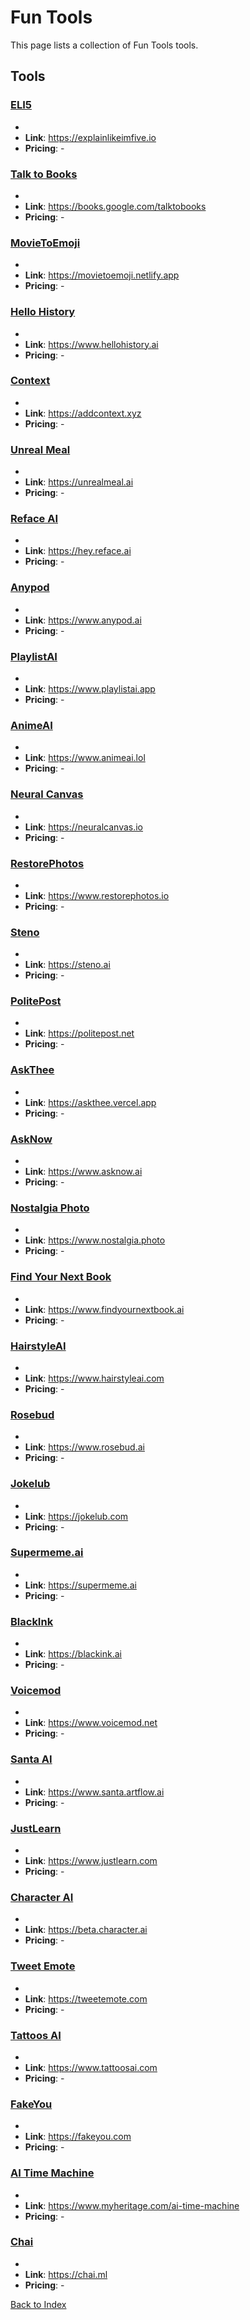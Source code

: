 # Fun Tools

This page lists a collection of Fun Tools tools.

## Tools

### [ELI5](https://explainlikeimfive.io)
-
- **Link**: https://explainlikeimfive.io
- **Pricing**: -

### [Talk to Books](https://books.google.com/talktobooks)
-
- **Link**: https://books.google.com/talktobooks
- **Pricing**: -

### [MovieToEmoji](https://movietoemoji.netlify.app)
-
- **Link**: https://movietoemoji.netlify.app
- **Pricing**: -

### [Hello History](https://www.hellohistory.ai)
-
- **Link**: https://www.hellohistory.ai
- **Pricing**: -

### [Context](https://addcontext.xyz)
-
- **Link**: https://addcontext.xyz
- **Pricing**: -

### [Unreal Meal](https://unrealmeal.ai)
-
- **Link**: https://unrealmeal.ai
- **Pricing**: -

### [Reface AI](https://hey.reface.ai)
-
- **Link**: https://hey.reface.ai
- **Pricing**: -

### [Anypod](https://www.anypod.ai)
-
- **Link**: https://www.anypod.ai
- **Pricing**: -

### [PlaylistAI](https://www.playlistai.app)
-
- **Link**: https://www.playlistai.app
- **Pricing**: -

### [AnimeAI](https://www.animeai.lol)
-
- **Link**: https://www.animeai.lol
- **Pricing**: -

### [Neural Canvas](https://neuralcanvas.io)
-
- **Link**: https://neuralcanvas.io
- **Pricing**: -

### [RestorePhotos](https://www.restorephotos.io)
-
- **Link**: https://www.restorephotos.io
- **Pricing**: -

### [Steno](https://steno.ai)
-
- **Link**: https://steno.ai
- **Pricing**: -

### [PolitePost](https://politepost.net)
-
- **Link**: https://politepost.net
- **Pricing**: -

### [AskThee](https://askthee.vercel.app)
-
- **Link**: https://askthee.vercel.app
- **Pricing**: -

### [AskNow](https://www.asknow.ai)
-
- **Link**: https://www.asknow.ai
- **Pricing**: -

### [Nostalgia Photo](https://www.nostalgia.photo)
-
- **Link**: https://www.nostalgia.photo
- **Pricing**: -

### [Find Your Next Book](https://www.findyournextbook.ai)
-
- **Link**: https://www.findyournextbook.ai
- **Pricing**: -

### [HairstyleAI](https://www.hairstyleai.com)
-
- **Link**: https://www.hairstyleai.com
- **Pricing**: -

### [Rosebud](https://www.rosebud.ai)
-
- **Link**: https://www.rosebud.ai
- **Pricing**: -

### [Jokelub](https://jokelub.com)
-
- **Link**: https://jokelub.com
- **Pricing**: -

### [Supermeme.ai](https://supermeme.ai)
-
- **Link**: https://supermeme.ai
- **Pricing**: -

### [BlackInk](https://blackink.ai)
-
- **Link**: https://blackink.ai
- **Pricing**: -

### [Voicemod](https://www.voicemod.net)
-
- **Link**: https://www.voicemod.net
- **Pricing**: -

### [Santa AI](https://www.santa.artflow.ai)
-
- **Link**: https://www.santa.artflow.ai
- **Pricing**: -

### [JustLearn](https://www.justlearn.com)
-
- **Link**: https://www.justlearn.com
- **Pricing**: -

### [Character AI](https://beta.character.ai)
-
- **Link**: https://beta.character.ai
- **Pricing**: -

### [Tweet Emote](https://tweetemote.com)
-
- **Link**: https://tweetemote.com
- **Pricing**: -

### [Tattoos AI](https://www.tattoosai.com)
-
- **Link**: https://www.tattoosai.com
- **Pricing**: -

### [FakeYou](https://fakeyou.com)
-
- **Link**: https://fakeyou.com
- **Pricing**: -

### [AI Time Machine](https://www.myheritage.com/ai-time-machine)
-
- **Link**: https://www.myheritage.com/ai-time-machine
- **Pricing**: -

### [Chai](https://chai.ml)
-
- **Link**: https://chai.ml
- **Pricing**: -


[Back to Index](././README.MD)